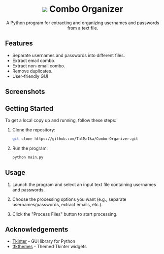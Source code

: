 <!-- Title -->
<h1 align="center"> <img src="https://img.icons8.com/?size=36&id=CSPraQzdarl4&format=png">  Combo Organizer </h1>

<!-- Description -->
<p align="center">A Python program for extracting and organizing usernames and passwords from a text file.</p>


<!-- Features -->
## Features

- Separate usernames and passwords into different files.
- Extract email combo.
- Extract non-email combo.
- Remove duplicates.
- User-friendly GUI

<!-- Screenshots -->
## Screenshots

<!-- Add screenshots here if applicable -->

<!-- Getting Started -->
## Getting Started

To get a local copy up and running, follow these steps:

1. Clone the repository:
   ```sh
   git clone https://github.com/TalMaIka/Combo-Organizer.git
   ```

2. Run the program:
   ```sh
   python main.py
   ```

<!-- Usage -->
## Usage

1. Launch the program and select an input text file containing usernames and passwords.

2. Choose the processing options you want (e.g., separate usernames/passwords, extract emails, etc.).

3. Click the "Process Files" button to start processing.

<!-- License -->

## Acknowledgements

- [Tkinter](https://docs.python.org/3/library/tkinter.html) - GUI library for Python
- [ttkthemes](https://ttkthemes.readthedocs.io/en/latest/) - Themed Tkinter widgets
